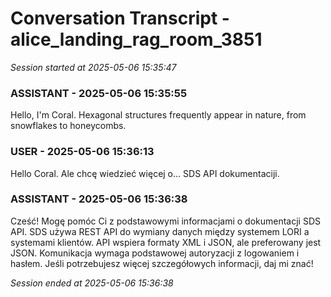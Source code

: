 # Conversation Transcript - alice_landing_rag_room_3851

*Session started at 2025-05-06 15:35:47*

### ASSISTANT - 2025-05-06 15:35:55

Hello, I'm Coral. Hexagonal structures frequently appear in nature, from snowflakes to honeycombs.

### USER - 2025-05-06 15:36:13

Hello Coral. Ale chcę wiedzieć więcej o... SDS API dokumentaciji.

### ASSISTANT - 2025-05-06 15:36:38

Cześć! Mogę pomóc Ci z podstawowymi informacjami o dokumentacji SDS API. SDS używa REST API do wymiany danych między systemem LORI a systemami klientów. API wspiera formaty XML i JSON, ale preferowany jest JSON. Komunikacja wymaga podstawowej autoryzacji z logowaniem i hasłem. Jeśli potrzebujesz więcej szczegółowych informacji, daj mi znać!

*Session ended at 2025-05-06 15:36:38*
